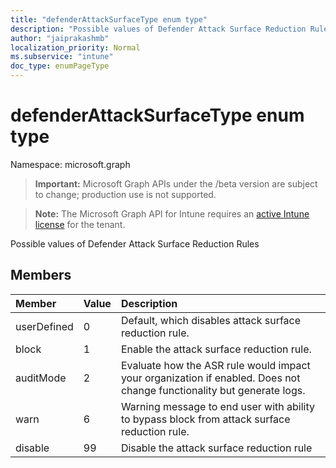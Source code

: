 ```yaml
---
title: "defenderAttackSurfaceType enum type"
description: "Possible values of Defender Attack Surface Reduction Rules"
author: "jaiprakashmb"
localization_priority: Normal
ms.subservice: "intune"
doc_type: enumPageType
---
```


# defenderAttackSurfaceType enum type

Namespace: microsoft.graph
> **Important:** Microsoft Graph APIs under the /beta version are subject to change; production use is not supported.

> **Note:** The Microsoft Graph API for Intune requires an [active Intune license](https://go.microsoft.com/fwlink/?linkid=839381) for the tenant.


Possible values of Defender Attack Surface Reduction Rules

## Members
|Member|Value|Description|
|:---|:---|:---|
|userDefined|0|Default, which disables attack surface reduction rule.|
|block|1|Enable the attack surface reduction rule.|
|auditMode|2|Evaluate how the ASR rule would impact your organization if enabled. Does not change functionality but generate logs.|
|warn|6|Warning message to end user with ability to bypass block from attack surface reduction rule.|
|disable|99|Disable the attack surface reduction rule|
